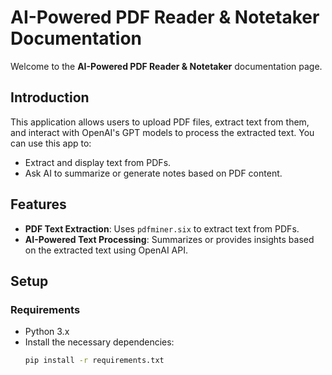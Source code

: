 # AI-Powered PDF Reader & Notetaker Documentation

Welcome to the **AI-Powered PDF Reader & Notetaker** documentation page.

## Introduction

This application allows users to upload PDF files, extract text from them, and interact with OpenAI's GPT models to process the extracted text. You can use this app to:

- Extract and display text from PDFs.
- Ask AI to summarize or generate notes based on PDF content.

## Features

- **PDF Text Extraction**: Uses `pdfminer.six` to extract text from PDFs.
- **AI-Powered Text Processing**: Summarizes or provides insights based on the extracted text using OpenAI API.

## Setup

### Requirements

- Python 3.x
- Install the necessary dependencies:
  ```bash
  pip install -r requirements.txt
